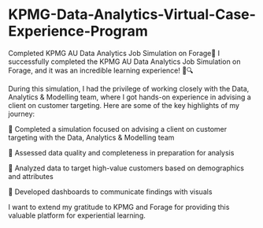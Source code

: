 # KPMG-Data-Analytics-Virtual-Case-Experience-Program

Completed KPMG AU Data Analytics Job Simulation on Forage📣 
I successfully completed the KPMG AU Data Analytics Job Simulation on Forage, and it was an incredible learning experience! 💼🔍

During this simulation, I had the privilege of working closely with the Data, Analytics & Modelling team, where I got hands-on experience in advising a client 
on customer targeting. Here are some of the key highlights of my journey:

🔹 Completed a simulation focused on advising a client on customer targeting with the Data, Analytics & Modelling team

🔹 Assessed data quality and completeness in preparation for analysis

🔹 Analyzed data to target high-value customers based on demographics and attributes

🔹 Developed dashboards to communicate findings with visuals

I want to extend my gratitude to KPMG and Forage for providing this valuable platform for experiential learning. 
